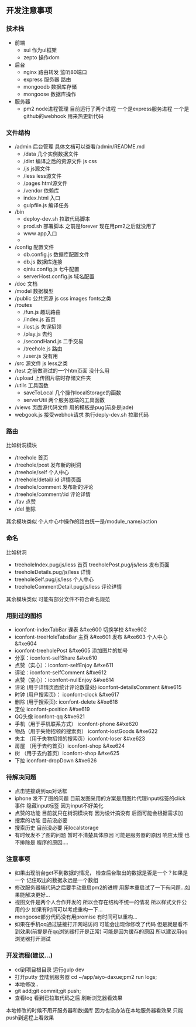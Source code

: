 ##  开发注意事项


### 技术栈
+ 前端
  * sui  作为ui框架
  * zepto  操作dom
+ 后台
  * nginx 路由转发 监听80端口
  * express  服务器 路由
  * mongoodb  数据库存储
  * mongoose  数据库操作
+ 服务器
  + pm2 node进程管理   目前运行了两个进程 一个是express服务进程 一个是github的webhook  用来热更新代码


### 文件结构
  + /admin  后台管理 具体文档可以查看/admin/README.md
    + /data  几个实例数据文件
    + /dist  编译之后的资源文件  js css
    + /js  js源文件
    + /less  less源文件
    + /pages  html源文件
    + /vendor 依赖库
    + index.html  入口
    + gulpfile.js  编译任务
  + /bin
    + deploy-dev.sh  拉取代码脚本
    + prod.sh 部署脚本  之前是forever 现在用pm2之后就没用了
    + www  app入口
    +
  + /config  配置文件
    + db.config.js  数据库配置文件
    + db.js  数据库连接
    + qiniu.config.js  七牛配置
    + serverHost.config.js 域名配置
  + /doc  文档
  + /model  数据模型
  + /public  公共资源 js css images fonts之类
  + /routes
    + /fun.js  趣玩路由
    + /index.js 首页
    + /lost.js  失误招领
    + /play.js 去约
    + /secondHand.js  二手交易
    + /treehole.js  路由
    + /user.js  没有用
  + /src  源文件  js  less之类
  + /test  之前做测试的一个htm页面 没什么用
  + /upload  上传图片临时存储文件夹
  + /utils  工具函数
    + saveToLocal  几个操作localStorage的函数
    + serverUtil  两个服务器端的工具函数
  + /views  页面源代码文件  用的模板是pug(前身是jade)
  + webgook.js  接受webhok请求  执行deply-dev.sh  拉取代码

### 路由

比如树洞模块

+ /treehole  首页
+ /treehole/post  发布新的树洞
+ /treehole/self  个人中心
+ /treehole/detail/:id  详情页面
+ /treehole/comment 发布新的评论
+ /treehole/comment/:id  评论详情
+ /fav  点赞
+ /del  删除

其余模块类似  个人中心中操作的路由统一是/module_name/action

### 命名

比如树洞

+ treeholeIndex.pug/js/less  首页  treeholePost.pug/js/less  发布页面
+ treeholeDetails.pug/js/less 详情
+ treeholeSelf.pug/js/less  个人中心
+ treeholeCommentDetail.pug/js/less  评论详情

其余模块类似  可能有部分文件不符合命名规范


###  用到过的图标

+ iconfont-indexTabBar   课表   &#xe600 切换学校  &#xe602
+ iconfont-treeHoleTabsBar  主页  &#xe601  发布  &#xe603 个人中心  &#xe604
+ iconfont-treeholePost  &#xe605   添加图片的加号
+ 分享：iconfont-selfShare &#xe610
+ 点赞（实心）：iconfont-selfEnjoy &#xe611
+ 评论：iconfont-selfComment &#xe612
+ 点赞（空心）：iconfont-nullEnjoy &#xe614
+ 评论 (用于详情页面统计评论数量处) iconfont-detailsComment &#xe615
+ 时钟 (用户搜索页)： iconfont-clock &#xe617
+ 删除 (用于搜索页): iconfont-delete &#xe618
+ 定位 iconfont-position &#xe619
+ QQ头像 iconfont-qq &#xe621
+ 手机（用于手机联系方式） iconfont-phone &#xe620
+ 物品（用于失物招领的搜索页） iconfont-lostGoods &#xe622
+ 失主 （用于失物招领的搜索页）iconfont-loser &#xe623
+ 房屋 （用于去约首页）iconfont-shop &#xe624
+ 树 （用于去约首页）iconfont-shop &#xe625
+ 下拉 iconfont-dropDown &#xe626

### 待解决问题

+ 点击链接跳到qq对话框
+ iphone  发不了图的问题 目前发图采用的方案是用图片代理input标签的click事件  隐藏input标签 因为input不好美化
+ 点赞的功能 目前就只在树洞模块有 因为设计搞没有 后面可能会根据需求加
+ 搜索的功能  目前没必要
+ 搜索历史 目前没必要 用localstorage
+ 有时候发不了图的问题  暂时不清楚具体原因  可能是服务器的原因 响应太慢  也不排除是
  程序的原因....



###  注意事项

+ 如果出现前台get不到数据的情况， 检查后台取出的数据是否是一个？如果是一个 记住取出的数据永远是一个数组
+ 修改服务器端代码之后要手动重启pm2的进程  用脚本重启试了一下有问题...如果能解决更好...
+ 视图文件是两个人合作开发的  所以会存在结构不统一的情况 所以样式文件公用的少  如果有时间可以考虑重构一下...
+ mongoose部分代码没有用promise  有时间可以重构...
+ 如果在手机qq通过链接打开网站访问  可能会出现你修改了代码 但是就是看不到效果(前提是在qq浏览器打开是正常)
  可能是因为缓存的原因  所以建议用qq浏览器打开测试


### 开发流程(建议...)

+ cd到项目根目录 运行gulp dev
+ 打开putty  登陆到服务器 cd ~/app/aiyo-daxue;pm2 run logs;
+ 本地修改..
+ git add;git commit;git push;
+ 查看log 看到已拉取代码之后 刷新浏览器看效果

本地修改的时候不用开服务器和数据库  因为也没办法在本地服务器看效果 只能push到远程上看效果

